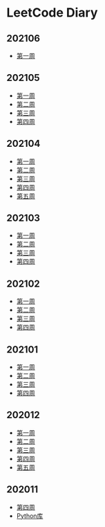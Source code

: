 <!--
 * @Description: 
 * @Autor: Au3C2
 * @Date: 2020-11-28 17:28:26
 * @LastEditors: Au3C2
 * @LastEditTime: 2021-06-05 15:18:45
-->
# LeetCode Diary

## 202106
* [第一周](Note/202106第1周.md)

## 202105
* [第一周](Note/202105第1周.md)
* [第二周](Note/202105第2周.md)
* [第三周](Note/202105第3周.md)
* [第四周](Note/202105第4周.md)

## 202104
* [第一周](Note/202104第1周.md)
* [第二周](Note/202104第2周.md)
* [第三周](Note/202104第3周.md)
* [第四周](Note/202104第4周.md)
* [第五周](Note/202104第5周.md)

## 202103
* [第一周](Note/202103第1周.md)
* [第二周](Note/202103第2周.md)
* [第三周](Note/202103第3周.md)
* [第四周](Note/202103第4周.md)

## 202102
* [第一周](Note/202102第1周.md)
* [第二周](Note/202102第2周.md)
* [第三周](Note/202102第3周.md)
* [第四周](Note/202102第4周.md)

## 202101
* [第一周](Note/202101第1周.md)
* [第二周](Note/202101第2周.md)
* [第三周](Note/202101第3周.md)
* [第四周](Note/202101第4周.md)

## 202012
* [第一周](Note/202012第1周.md)
* [第二周](Note/202012第2周.md)
* [第三周](Note/202012第3周.md)
* [第四周](Note/202012第4周.md)
* [第五周](Note/202012第5周.md)

## 202011
* [第四周](Note/202011第4周.md)
* [Python库](Note/python标准库.md)
